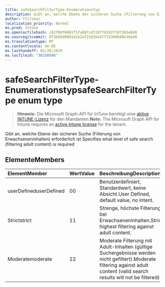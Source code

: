 ```yaml
---
title: safeSearchFilterType-Enumerationstyp
description: Gibt an, welche Ebene der sicheren Suche (Filterung von Erwachseneninhalten) erforderlich ist.
author: tfitzmac
localization_priority: Normal
ms.prod: Intune
ms.openlocfilehash: c82f80f6081f57a88fcdf26f7639277d72b5e0d8
ms.sourcegitcommit: 873b99d9001d1b2af21836e47f15360b08e10a40
ms.translationtype: MT
ms.contentlocale: de-DE
ms.lasthandoff: 02/26/2019
ms.locfileid: "30250586"
---
```

# <a name="safesearchfiltertype-enum-type"></a><span data-ttu-id="db934-103">safeSearchFilterType-Enumerationstyp</span><span class="sxs-lookup"><span data-stu-id="db934-103">safeSearchFilterType enum type</span></span>

> <span data-ttu-id="db934-104">**Hinweis:** Die Microsoft Graph-API für InTune benötigt eine [aktive INTUNE-Lizenz](https://go.microsoft.com/fwlink/?linkid=839381) für den Mandanten.</span><span class="sxs-lookup"><span data-stu-id="db934-104">**Note:** The Microsoft Graph API for Intune requires an [active Intune license](https://go.microsoft.com/fwlink/?linkid=839381) for the tenant.</span></span>

<span data-ttu-id="db934-105">Gibt an, welche Ebene der sicheren Suche (Filterung von Erwachseneninhalten) erforderlich ist.</span><span class="sxs-lookup"><span data-stu-id="db934-105">Specifies what level of safe search (filtering adult content) is required</span></span>

## <a name="members"></a><span data-ttu-id="db934-106">Elemente</span><span class="sxs-lookup"><span data-stu-id="db934-106">Members</span></span>
|<span data-ttu-id="db934-107">Element</span><span class="sxs-lookup"><span data-stu-id="db934-107">Member</span></span>|<span data-ttu-id="db934-108">Wert</span><span class="sxs-lookup"><span data-stu-id="db934-108">Value</span></span>|<span data-ttu-id="db934-109">Beschreibung</span><span class="sxs-lookup"><span data-stu-id="db934-109">Description</span></span>|
|:---|:---|:---|
|<span data-ttu-id="db934-110">userDefined</span><span class="sxs-lookup"><span data-stu-id="db934-110">userDefined</span></span>|<span data-ttu-id="db934-111">0</span><span class="sxs-lookup"><span data-stu-id="db934-111">0</span></span>|<span data-ttu-id="db934-112">Benutzerdefiniert, Standardwert, keine Absicht.</span><span class="sxs-lookup"><span data-stu-id="db934-112">User Defined, default value, no intent.</span></span>|
|<span data-ttu-id="db934-113">Strict</span><span class="sxs-lookup"><span data-stu-id="db934-113">strict</span></span>|<span data-ttu-id="db934-114">1</span><span class="sxs-lookup"><span data-stu-id="db934-114">1</span></span>|<span data-ttu-id="db934-115">Strenge, höchste Filterung bei Erwachseneninhalten.</span><span class="sxs-lookup"><span data-stu-id="db934-115">Strict, highest filtering against adult content.</span></span>|
|<span data-ttu-id="db934-116">Moderate</span><span class="sxs-lookup"><span data-stu-id="db934-116">moderate</span></span>|<span data-ttu-id="db934-117">2</span><span class="sxs-lookup"><span data-stu-id="db934-117">2</span></span>|<span data-ttu-id="db934-118">Moderate Filterung mit Adult-Inhalten (gültige Suchergebnisse werden nicht gefiltert).</span><span class="sxs-lookup"><span data-stu-id="db934-118">Moderate filtering against adult content (valid search results will not be filtered).</span></span>|



